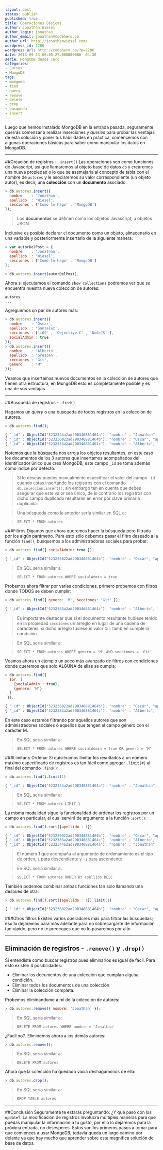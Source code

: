 ```yaml
---
layout: post
status: publish
published: true
title: Operaciones Básicas
author: Jonathan Wiesel
author_login: jonathan
author_email: jonathan@codehero.co
author_url: http://jonathanwiesel.com/
wordpress_id: 2286
wordpress_url: http://codehero.co/?p=2286
date: 2013-09-23 00:00:27.000000000 -04:30
serie: MongoDB desde Cero
categories:
- Cursos
- MongoDB
tags:
- mongodb
- find
- query
- remove
- delete
- drop
- busqueda
- insert
---
```

Luego que hemos instalado MongoDB en la entrada pasada, seguramente querrás comenzar a realizar inserciones y *queries* para probar las ventajas de esta solución y poner tus habilidades en práctica, comencemos con algunas operaciones básicas para saber como manipular los datos en MongoDB.
***

<!--Primero creemos una base de datos para nuestro ejemplo, para ello solo debemos ejecutar el comando `use codehero`, esto cambiará de base de datos a la que hemos especificado, como una base de datos con este nombre no existe simplemente la creará apenas insertemos algún registro.

Como hablamos al inicio del curso, MongoDB está basado en Javascript, por lo que la manera en que se usa en consola es como si estuviéramos ejecutando comandos Javascript. Por lo tanto las operaciones que se llevan a cabo son tan solo funciones sobre el objeto `db`, el objeto principal de la base de datos. -->

##Creación de registros -  `.insert()`
Las operaciones son como funciones de Javascript, así que llamaremos al objeto base de datos `db` y crearemos una nueva propiedad o lo que se asemejaría al concepto de tabla con el nombre de `autores` y le asociaremos su valor correspondiente (un objeto autor), es decir, una **colección** con un **documento** asociado:

```js
> db.autores.insert({
  nombre    : 'Jonathan',
  apellido  : 'Wiesel',
  secciones : ['Como lo hago' , 'MongoDB']
});
```

> Los **documentos** se definen como los objetos Javascript, u objetos JSON.

Inclusive es posible declarar el documento como un objeto, almacenarlo en una variable y posteriormente insertarlo de la siguiente manera:

```js
> var autorDelPost = {
  nombre    : 'Jonathan',
  apellido  : 'Wiesel',
  secciones : ['Como lo hago' , 'MongoDB']
};

> db.autores.insert(autorDelPost);
```


Ahora si ejecutamos el comando `show collections` podremos ver que se encuentra nuestra nueva colección de autores:

```
autores
...
```

Agreguemos un par de autores más:

```js
> db.autores.insert({
  nombre    : 'Oscar',
  apellido  : 'Gonzalez',
  secciones : ['iOS' , 'Objective C' , 'NodeJS' ],
  socialAdmin : true
});
> db.autores.insert({
  nombre    : 'Alberto',
  apellido  : 'Grespan',
  secciones : 'Git',
  genero    : "M"
});
```

Veamos que insertamos nuevos documentos en la colección de autores que tienen otra estructura, en MongoDB esto es completamente posible y es una de sus ventajas.

***
##Búsqueda de registros - `.find()`

Hagamos un *query* o una busqueda de todos registros en la colección de autores.

```js
> db.autores.find();

{ "_id" : ObjectId("5232344a2ad290346881464a"), "nombre" : "Jonathan", "apellido" : "Wiesel", "secciones" : [  "Como lo hago",  "Noticias" ] }
{ "_id" : ObjectId("523236022ad290346881464b"), "nombre" : "Oscar", "apellido" : "Gonzalez", "secciones" : [  "iOS",  "Objective C",  "NodeJS" ], "socialAdmin" : true }
{ "_id" : ObjectId("5232383a2ad290346881464c"), "nombre" : "Alberto", "apellido" : "Grespan", "secciones" : "Git", "genero" : "M" }
```

Notemos que la búsqueda nos arroja los objetos resultantes, en este caso los documentos de los 3 autores que insertamos acompañados del identificador único que crea MongoDB, este campo `_id` se toma además como indice por defecto.

> Si lo deseas puedes manualmente especificar el valor del campo `_id` cuando estas insertando los registros con el comando `db.coleccion.insert()`; sin embargo ten en cuenta que debes asegurar que este valor sea único, de lo contrario los registros con dicho campo duplicado resultarán en error por clave primaria duplicada.

> Una búsqueda como la anterior sería similar en SQL a:

> `SELECT * FROM autores`

###Filtros
Digamos que ahora queremos hacer la búsqueda pero filtrada por los algún parámetro. Para esto sólo debemos pasar el filtro deseado a la función `find()`, busquemos a los administradores sociales para probar:

```js
> db.autores.find({ socialAdmin: true });

{ "_id" : ObjectId("523236022ad290346881464b"), "nombre" : "Oscar", "apellido" : "Gonzalez", "secciones" : [  "iOS",  "Objective C",  "NodeJS" ], "socialAdmin" : true }
```


> En SQL sería similar a:

> `SELECT * FROM autores WHERE socialAdmin = true`

Probemos ahora filtrar por varias condiciones, primero probemos con filtros donde TODOS se deben cumplir:

```js
> db.autores.find({ genero: 'M', secciones: 'Git' });

{ "_id" : ObjectId("5232383a2ad290346881464c"), "nombre" : "Alberto", "apellido" : "Grespan", "secciones" : "Git", "genero" : "M" }
```

> Es importante destacar que si el documento resultante hubiese tenido en la propiedad `secciones` un arreglo en lugar de una cadena de caracteres, si dicho arreglo tuviese el valor `Git` también cumple la condición.

> En SQL sería similar a:

> `SELECT * FROM autores WHERE genero = 'M' AND secciones = 'Git'`

Veamos ahora un ejemplo un poco más avanzado de filtros con condiciones donde queremos que solo ALGUNA de ellas se cumpla:

```js
> db.autores.find({
  $or: [
    {socialAdmin : true},
    {genero: 'M'}
  ]
 });

{ "_id" : ObjectId("523236022ad290346881464b"), "nombre" : "Oscar", "apellido" : "Gonzalez", "secciones" : [  "iOS",  "Objective C",  "NodeJS" ], "socialAdmin" : true }
{ "_id" : ObjectId("5232383a2ad290346881464c"), "nombre" : "Alberto", "apellido" : "Grespan", "secciones" : "Git", "genero" : "M" }
```

En este caso estamos filtrando por aquellos autores que son administradores sociales ó aquellos que tengan el campo género con el carácter M.

> En SQL sería similar a:

> `SELECT * FROM autores WHERE socialAdmin = true OR genero = 'M'`

###Limitar y Ordenar
Si quisiéramos limitar los resultados a un número máximo especificado de registros es tan fácil como agregar `.limit(#)` al final del comando `.find()`:

```js
> db.autores.find().limit(1)

{ "_id" : ObjectId("5232344a2ad290346881464a"), "nombre" : "Jonathan", "apellido" : "Wiesel",  "secciones" : [  "Como lo hago",  "MongoDB" ] }
```

> En SQL sería similar a:

> `SELECT * FROM autores LIMIT 1`

La misma modalidad sigue la funcionalidad de ordenar los registros por un campo en particular, el cual servirá de argumento a la función `.sort()`:

```js
> db.autores.find().sort({apellido : 1})

{ "_id" : ObjectId("523236022ad290346881464b"), "nombre" : "Oscar", "apellido" : "Gonzalez", "secciones" : [  "iOS",  "Objective C",  "NodeJS" ], "socialAdmin" : true }
{ "_id" : ObjectId("5232383a2ad290346881464c"), "nombre" : "Alberto", "apellido" : "Grespan", "secciones" : "Git", "genero" : "M" }
{ "_id" : ObjectId("5232344a2ad290346881464a"), "nombre" : "Jonathan", "apellido" : "Wiesel", "secciones" : [  "Como lo hago",  "MongoDB" ] }
```

> El número 1 que acompaña al argumento de ordenamiento es el tipo de orden, `1` para descendiente y `-1`  para ascendente

> En SQL sería similar a:

> `SELECT * FROM autores ORDER BY apellido DESC`

También podemos combinar ambas funciones tan solo llamando una después de otra:

```js
> db.autores.find().sort({apellido : 1}).limit(1)

{ "_id" : ObjectId("523236022ad290346881464b"), "nombre" : "Oscar", "apellido" : "Gonzalez", "secciones" : [  "iOS",  "Objective C",  "NodeJS" ], "socialAdmin" : true }
```

###Otros filtros
Existen varios operadores más para filtrar las búsquedas; eso lo dejaremos para más adelante para no sobrecargarte de información tan rápido, pero no te preocupes que no lo pasaremos por alto.

***
## Eliminación de registros - `.remove()` y `.drop()`

Si entendiste como buscar registros pues eliminarlos es igual de fácil. Para esto existen 4 posibilidades:

* Eliminar los documentos de una colección que cumplan alguna condición.
* Eliminar todos los documentos de una colección.
* Eliminar la colección completa.

Probemos eliminandome a mí de la colección de autores:

```js
> db.autores.remove({ nombre: 'Jonathan' });
```

> En SQL sería similar a:

> `DELETE FROM autores WHERE nombre = 'Jonathan'`

¿Fácil no?. Eliminemos ahora a los demás autores:

```js
> db.autores.remove();
```

> En SQL sería similar a:

> `DELETE FROM autores`

Ahora que la colección ha quedado vacía deshagamonos de ella:

```js
> db.autores.drop();
```

> En SQL sería similar a:

> `DROP TABLE autores`

***
##Conclusión
Seguramente te estarás preguntando: ¿Y qué pasó con los `update`?. La modificación de registros involucra  múltiples maneras para que puedas manipular la información a tu gusto, por ello lo dejaremos para la próxima entrada, no desesperes. Estos son los primeros pasos a tomar para que comiences a usar MongoDB, todavía queda un largo camino por delante ya que hay mucho que aprender sobre esta magnifica solución de base de datos.
